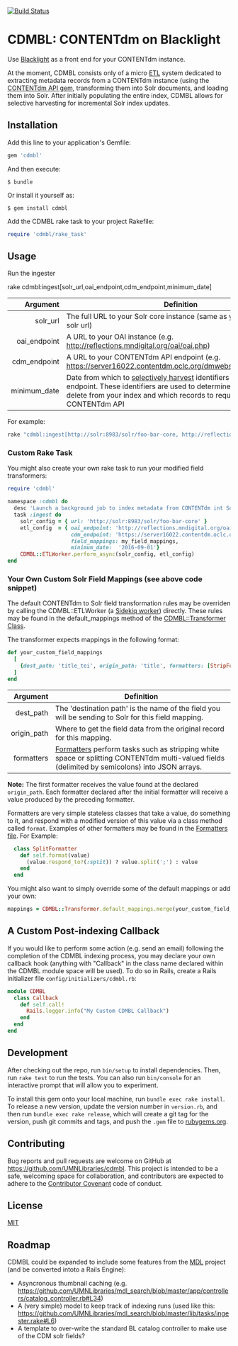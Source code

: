 [![Build Status](https://travis-ci.org/UMNLibraries/cdmbl.svg?branch=master)](https://travis-ci.org/UMNLibraries/cdmbl)

# CDMBL: CONTENTdm on Blacklight

Use [Blacklight](https://github.com/projectblacklight/blacklight) as a front end for your CONTENTdm instance.

At the moment, CDMBL consists only of a micro [ETL](https://en.wikipedia.org/wiki/Extract,_transform,_load) system dedicated to extracting metadata records from a CONTENTdm instance (using the [CONTENTdm API gem](https://github.com/UMNLibraries/contentdm_api), transforming them into Solr documents, and loading them into Solr. After initially populating the entire index, CDMBL allows for selective harvesting for incremental Solr index updates.

## Installation

Add this line to your application's Gemfile:

```ruby
gem 'cdmbl'
```

And then execute:

    $ bundle

Or install it yourself as:

    $ gem install cdmbl

Add the CDMBL rake task to your project Rakefile:

```ruby
require 'cdmbl/rake_task'
```

## Usage

Run the ingester

rake cdmbl:ingest[solr_url,oai_endpoint,cdm_endpoint,minimum_date]

|Argument| Definition|
|--:|---|
|solr_url| The full URL to your Solr core instance (same as your blacklight.yml solr url)|
|oai_endpoint| A URL to your OAI instance (e.g. http://reflections.mndigital.org/oai/oai.php)   |
|cdm_endpoint| A URL to your CONTENTdm API endpoint (e.g. https://server16022.contentdm.oclc.org/dmwebservices/index.php) |
|minimum_date| Date from which to [selectively harvest](https://www.openarchives.org/OAI/openarchivesprotocol.html#SelectiveHarvesting) identifiers from the OAI endpoint. These identifiers are used to determine which records to delete from your index and which records to request from the CONTENTdm API|

For example:

```ruby
rake "cdmbl:ingest[http://solr:8983/solr/foo-bar-core, http://reflections.mndigital.org/oai/oai.php, https://server16022.contentdm.oclc.org/dmwebservices/index.php, 2015-01-01]"
```

### Custom Rake Task

You might also create your own rake task to run your modified field transformers:

```ruby
require 'cdmbl'

namespace :cdmbl do
  desc 'Launch a background job to index metadata from CONTENTdm int Solr.'
  task :ingest do
    solr_config = { url: 'http://solr:8983/solr/foo-bar-core' }
    etl_config  = { oai_endpoint: 'http://reflections.mndigital.org/oai/oai.php',
                    cdm_endpoint: 'https://server16022.contentdm.oclc.org/dmwebservices/index.php',
                    field_mappings: my_field_mappings,
                    minimum_date:  '2016-09-01'}
    CDMBL::ETLWorker.perform_async(solr_config, etl_config)
end
```
### Your Own Custom Solr Field Mappings (see above code snippet)

The default CONTENTdm to Solr field transformation rules may be overriden by calling the CDMBL::ETLWorker (a [Sidekiq worker](https://github.com/mperham/sidekiq)) directly. These rules may be found in the default_mappings method of the [CDMBL::Transformer Class](https://github.com/UMNLibraries/cdmbl/blob/master/lib/cdmbl/transformer.rb).

The transformer expects mappings in the following format:

```ruby
def your_custom_field_mappings
  [
    {dest_path: 'title_tei', origin_path: 'title', formatters: [StripFormatter]},
  ]
end
```
|Argument| Definition|
|--:|---|
|dest_path| The 'destination path' is the name of the field you will be sending to Solr for this field mapping. |
|origin_path| Where to get the field data from the original record for this mapping. |
|formatters| [Formatters](https://github.com/UMNLibraries/cdmbl/blob/master/lib/cdmbl/formatters.rb) perform tasks such as stripping white space or splitting CONTENTdm multi-valued fields (delimited by semicolons) into JSON arrays. |

**Note:** The first formatter receives the value found at the declared `origin_path`. Each formatter declared after the initial formatter will receive a value produced by the preceding formatter. 

Formatters are very simple stateless classes that take a value, do something to it, and respond with a modified version of this value via a class method called `format`. Examples of other formatters may be found in the [Formatters file](https://github.com/UMNLibraries/cdmbl/blob/master/lib/cdmbl/formatters.rb). For Example:

```ruby
  class SplitFormatter
    def self.format(value)
      (value.respond_to?(:split)) ? value.split(';') : value
    end
  end
```

You might also want to simply override some of the default mappings or add your own:

```ruby
mappings = CDMBL::Transformer.default_mappings.merge(your_custom_field_mappings)
```
## A Custom Post-indexing Callback

If you would like to perform some action (e.g. send an email) following the completion of the CDMBL indexing process, you may declare your own callback hook (anything with "Callback" in the class name declared within the CDMBL module space will be used). To do so in Rails, create a Rails initializer file `config/initializers/cdmbl.rb`: 

```ruby
module CDMBL
  class Callback
    def self.call!
      Rails.logger.info("My Custom CDMBL Callback")      
    end
  end
end
```
## Development

After checking out the repo, run `bin/setup` to install dependencies. Then, run `rake test` to run the tests. You can also run `bin/console` for an interactive prompt that will allow you to experiment.

To install this gem onto your local machine, run `bundle exec rake install`. To release a new version, update the version number in `version.rb`, and then run `bundle exec rake release`, which will create a git tag for the version, push git commits and tags, and push the `.gem` file to [rubygems.org](https://rubygems.org).

## Contributing

Bug reports and pull requests are welcome on GitHub at https://github.com/UMNLibraries/cdmbl. This project is intended to be a safe, welcoming space for collaboration, and contributors are expected to adhere to the [Contributor Covenant](http://contributor-covenant.org) code of conduct.

## License

[MIT](/LICENSE.txt)

## Roadmap

CDMBL could be expanded to include some features from the [MDL](https://github.com/UMNLibraries/mdl_search) project (and be converted intoto a Rails Engine):

* Asyncronous thumbnail caching (e.g. https://github.com/UMNLibraries/mdl_search/blob/master/app/controllers/catalog_controller.rb#L34)
* A (very simple) model to keep track of indexing runs (used like this: https://github.com/UMNLibraries/mdl_search/blob/master/lib/tasks/ingester.rake#L6)
* A template to over-write the standard BL catalog controller to make use of the CDM solr fields?
